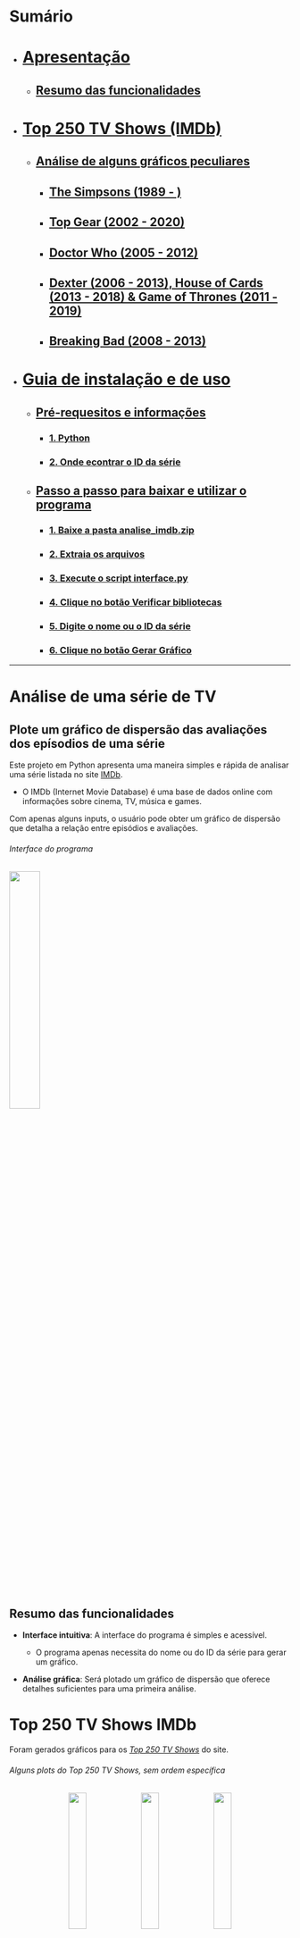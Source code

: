 # Sumário
- # [Apresentação](#análise-de-uma-série-de-tv)
  - ## [Resumo das funcionalidades](#resumo_funcionalidades)
- # [Top 250 TV Shows (IMDb)](#top_250)
  - ## [Análise de alguns gráficos peculiares](graficos_peculiares)
    - ## [The Simpsons (1989 - )](#simpsons)
    - ## [Top Gear (2002 - 2020)](#top_gear)
    - ## [Doctor Who (2005 - 2012)](#doctor_who)
    - ## [Dexter (2006 - 2013), House of Cards (2013 - 2018) & Game of Thrones (2011 - 2019)](#dexter_hoc_got)
    - ## [Breaking Bad (2008 - 2013)](#breaking_bad)
- # [Guia de instalação e de uso](#guia)
  - ## [Pré-requesitos e informações](#pre_requisitos)
    - ### [1. Python](#instalar_python)
    - ### [2. Onde econtrar o ID da série](#id_da_serie)
  - ## [Passo a passo para baixar e utilizar o programa](#como-baixar-e-utilizar-o-programa)
    - ### [1. Baixe a pasta analise_imdb.zip](#baixar_pasta_analise_imdb)
    - ### [2. Extraia os arquivos](#extrair_pasta_analise_imdb)
    - ### [3. Execute o script interface.py](#executar_interface)
    - ### [4. Clique no botão Verificar bibliotecas](#clicar_botao_verificar_bibliotecas)
    - ### [5. Digite o nome ou o ID da série](#inputs)
    - ### [6. Clique no botão Gerar Gráfico](#gerar_grafico)
------------------------

# Análise de uma série de TV

## Plote um gráfico de dispersão das avaliações dos epísodios de uma série

Este projeto em Python apresenta uma maneira simples e rápida de analisar uma série listada no site [IMDb](https://www.imdb.com/). 
- O IMDb (Internet Movie Database) é uma base de dados online com informações sobre cinema, TV, música e games.
  
Com apenas alguns inputs, o usuário pode obter um gráfico de dispersão que detalha a relação entre episódios e avaliações.

###### Interface do programa
<img align="center" width='33%' src="https://i.postimg.cc/jqHYTSRK/interface.png">

<a name="resumo_funcionalidades"></a>
## Resumo das funcionalidades
- **Interface intuitiva**: A interface do programa é simples e acessível.
   - O programa apenas necessita do nome ou do ID da série para gerar um gráfico.

- **Análise gráfica**: Será plotado um gráfico de dispersão que oferece detalhes suficientes para uma primeira análise.

<a name="top_250"></a>
# Top 250 TV Shows IMDb
Foram gerados gráficos para os [*Top 250 TV Shows*](https://m.imdb.com/chart/toptv/?ref_=nv_tvv_250) do site.
###### Alguns *plots* do Top 250 TV Shows, sem ordem específica
<p align="center" width="100%">
    <img width="25%" src="https://i.postimg.cc/8cX0452f/R1-Breaking-Bad.png"> 
    <img width="25%" src="https://i.postimg.cc/brw51bBj/R2-Planet-Earth-II.png"> 
    <img width="25%" src="https://i.postimg.cc/43GBzVYF/R18-The-World-at-War.png">
    <img width="25%" src="https://i.postimg.cc/cLymSwB4/R23-The-Twilight-Zone.png">
    <img width="25%" src="https://i.postimg.cc/Xqr8VgPX/R20-Attack-on-Titan.png">
    <img width="25%" src="https://i.postimg.cc/tTM3mxgb/R28-TVF-Pitchers.png">
    <img width="25%" src="https://i.postimg.cc/Kc0wxq1c/R3-Band-of-Brothers.png">
    <img width="25%" src="https://i.postimg.cc/mgCmz8gH/R15-The-Sopranos.png">
    <img width="25%" src="https://i.postimg.cc/BZjkZ5Hx/R33-Better-Call-Saul.png">
    <img width="25%" src="https://i.postimg.cc/7ZnQtKry/R32-The-Office-USA.png">
    <img width="25%" src="https://i.postimg.cc/s2PH8wFr/R7_-_The_Wire.png">
    <img width="25%" src="https://i.postimg.cc/HWvZfrNV/R14-Game-of-Thrones.png">
    <img width="25%" src="https://i.postimg.cc/rFtJ3QWP/R24-Fullmetal-Alchemist-Brotherhood.png">
    <img width="25%" src="https://i.postimg.cc/kMHsTkVS/R22-Rick-and-Morty.png">
    <img width="25%" src="https://i.postimg.cc/MGYttHRZ/R17-Critical-Role.png">
</p>

<h6 align="center">
  
[...]

</h6>

<h3 align="center">
  
Você pode acessar toda a lista de gráficos clicando [neste link](https://drive.google.com/drive/folders/1Kz9c25IGAVdHTS8WLWV7Xjy7M59EencQ)

</h3>

<a name="graficos_peculiares"></a>
## A seguir estão algumas representações gráficas interessantes que foram geradas:

<a name="simpsons"></a>
### The Simpsons (1989 - ) 
<img width="80%" src="https://i.postimg.cc/hGRL7dCZ/R104-The-Simpsons.png">

[The Simpsons](https://www.imdb.com/title/tt0096697/) é uma dos desenhos mais antigos da televisão, além de ser uma das séries com maior número de episódios e temporadas. O gráfico revela a decadência da qualidade do programa. Entretanto, ao levar em consideração que já se passaram 35 anos desde o lançamento do primeiro episódio, podemos dizer que a animação como um todo teve um ótimo desempenho geral.

<a name="top_gear"></a>
### Top Gear (2002 - 2020)
<img width="80%" src="https://i.postimg.cc/mgMGLv1f/R133-Top-Gear.png">

Pelo gráfico, é possível notar que [Top Gear](https://www.imdb.com/title/tt1628033/) esteve em ascendência contínua por surpreendentes 22 temporadas. Já a partir da 23ª Season, houve uma queda brutal na qualidade da série, o que foi parcialmente recuperado nas temporadas seguintes.

<a name="doctor_who"></a>
### Doctor Who (2005 - 2012)
<img width="80%" src="https://i.postimg.cc/GpqgdKKn/R156-Doctor-Who.png">

[Doctor Who](https://www.imdb.com/title/tt0436992/) apresenta uma peculiaridade intrigante: por mais que as avaliações dos seus episódios sejam um tanto quanto inconsistentes, o rating médio, tanto da maioria das temporadas como o geral (8,6) é muito bom.

<a name="dexter_hoc_got"></a>
### Dexter (2006 - 2013), House of Cards (2013 - 2018) & Game of Thrones (2011 - 2019)
<img width="80%" src="https://i.postimg.cc/sx9wHJvL/R155-Dexter.png">
<img width="80%" src="https://i.postimg.cc/BnwNzbnJ/R169-House-of-Cards.png">
<img width="80%" src="https://i.postimg.cc/HWvZfrNV/R14-Game-of-Thrones.png">

[Dexter](https://www.imdb.com/title/tt0773262/), [House of Cards](https://www.imdb.com/title/tt1856010/) e [Game of Thrones](https://www.imdb.com/title/tt0944947/) são exemplos de séries que, de acordo com seus telespectadores, poderiam ter tido finais muito mais satisfatórios e congruentes.

<a name="breaking_bad"></a>
### Breaking Bad (2008 - 2013) 
<img width="80%" src="https://i.postimg.cc/8cX0452f/R1-Breaking-Bad.png">

Em contrapartida, [Breaking Bad](https://www.imdb.com/title/tt0903747/) apresenta um desempenho fenomenal, sendo a série com melhor avaliação do site. Além de manter uma média ascendente incrível, teve um final extremamente satisfatório, com direito a episódios com avaliações de 9.9 ([S5 E16](https://www.imdb.com/title/tt2301455/?ref_=ttep_ep16)) e 10 ([S5 E14](https://www.imdb.com/title/tt2301451/?ref_=ttep_ep14)) na temporada 5, a última temporada do programa. 

------------------------

<a name="guia"></a>
# Guia de instalação e de uso

<a name="pre_requisitos"></a>
## Pré-requisitos e informações


<a name="instalar_python"></a>
### 1. Instale o Python em seu computador

- É **necessário** que o usuário tenha Python instalado em sua máquina

- Acesse [python.org](https://www.python.org/downloads/) e baixe Python para seu sistema operacional

> [!WARNING]
> ***Certifique-se de marcar a opção Add python.exe to PATH!***
  
###### Instalador do Python
<img align="center" width='65%' src="https://i.postimg.cc/wxkf5Tp4/python-installer.png">

<a name="id_da_serie"></a>
### 2. ID da série
> [!IMPORTANT]
> Caso existam séries com mesmo nome, digite o ID ao invés do título
- O ID pode ser encontrado na URL da página da série no site, como mostra o exemplo abaixo:

###### O ID da série sempre será os números que sucedem o 'tt'; no caso de Breaking Bad, o ID da série é 0903747
<img align="center" width='65%' src="https://i.postimg.cc/BQGhPppD/id.png">

###### URL: https://www.imdb.com/title/tt0903747/

------------------------

## Como baixar e utilizar o programa

<a name="baixar_pasta_analise_imdb"></a>
### 1. Baixe a pasta [analise_imdb.zip](https://github.com/mathgone/Analise-Serie-de-TV/blob/main/analise_imdb.zip)
------------------------

<a name="extrair_pasta_analise_imdb"></a>
### 2. Extraia os arquivos

> [!IMPORTANT]
> Para garantir o funcionamento do programa, mantenha todos os arquivos extraídos em um único diretório.

###### Extração de arquivos zip
<img align="center" width='50%' src="https://i.postimg.cc/8kqvbKvy/extrair-pasta.png">

------------------------

<a name="executar_interface"></a>
### 3. Execute o script [interface.py](https://github.com/mathgone/Analise-Serie-de-TV/blob/main/analise_imdb/interface.py)

> [!TIP]
> Segurando a tecla ALT, você pode arrastar o arquivo interface.py para outro diretório para criar um atalho.

###### Interface do programa
<img align="center" width='33%' src="https://i.postimg.cc/jqHYTSRK/interface.png">

------------------------

<a name="clicar_botao_verificar_bibliotecas"></a>
### 4. Clique no botão <img align="center" width="8%" src="https://i.postimg.cc/s2Mzgc2W/verificar-bibliotecas.png"> 

- Este botão irá executar o script [setup.py](https://github.com/mathgone/Analise-Serie-de-TV/blob/main/analise_imdb/setup.py)
- Será feito o download de todos os módulos necessários para o funcionamento do programa
------------------------

<a name="inputs"></a>
### 5. Digite o nome ou ID da série
> [!IMPORTANT]
> Caso existam séries com mesmo título, utilize o ID

###### Série: Breaking Bad | ID: 0903747
<p align="left" width="100%">
    <img width="25%" src="https://i.postimg.cc/1z1hcNcn/breaking-bad-titulo.png">   
    <img width="25%" src="https://i.postimg.cc/LXN8bVN0/breaking-bad-id.png"> 
  
</p>

Ambos os métodos irão funcionar

------------------------

<a name="gerar_grafico"></a>
### 6. Clique no botão <img align="center" width='8%' src="https://i.postimg.cc/GtPtj16G/gerar-grafico.png">

- Este botão irá executar o script [generate_graph.py](https://github.com/mathgone/Analise-Serie-de-TV/blob/main/analise_imdb/generate_graph.py)
- Será plotado um gráfico de dispersão relacionando Episódios x Avaliações
- Os dados serão salvos na pasta **Gráficos**
------------------------
